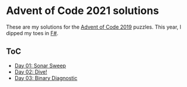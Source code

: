 # Advent of Code 2021 solutions

These are my solutions for the [Advent of Code 2019](https://adventofcode.com/2021) puzzles. This year, I dipped my toes in [F#](https://fsharp.org/).

## ToC

- [Day 01: Sonar Sweep](AdventOfCode2021/Puzzle01)
- [Day 02: Dive!](AdventOfCode2021/Puzzle02)
- [Day 03: Binary Diagnostic](AdventOfCode2021/Puzzle03)